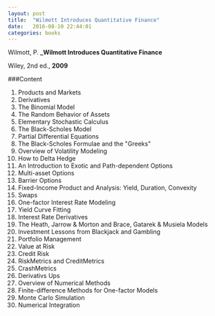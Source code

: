 ```yaml
---
layout: post
title:  "Wilmott Introduces Quantitative Finance"
date:   2016-08-10 22:44:01
categories: books
---
```


Wilmott, P.
**_Wilmott Introduces Quantitative Finance**

Wiley, 2nd ed., **2009**

###Content

1. Products and Markets
2. Derivatives
3. The Binomial Model
4. The Random Behavior of Assets
5. Elementary Stochastic Calculus
6. The Black-Scholes Model
7. Partial Differential Equations
8. The Black-Scholes Formulae and the "Greeks"
9. Overview of Volatility Modeling
10. How to Delta Hedge
11. An Introduction to Exotic and Path-dependent Options
12. Multi-asset Options
13. Barrier Options
14. Fixed-Income Product and Analysis: Yield, Duration, Convexity
15. Swaps
16. One-factor Interest Rate Modeling
17. Yield Curve Fitting
18. Interest Rate Derivatives
19. The Heath, Jarrow & Morton and Brace, Gatarek & Musiela Models
20. Investment Lessons from Blackjack and Gambling
21. Portfolio Management
22. Value at Risk
23. Credit Risk
24. RiskMetrics and CreditMetrics
25. CrashMetrics
26. Derivativs Ups
27. Overview of Numerical Methods
28. Finite-difference Methods for One-factor Models
29. Monte Carlo Simulation
30. Numerical Integration

